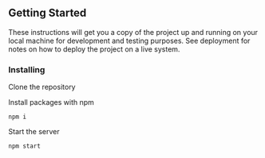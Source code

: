 ## Getting Started

These instructions will get you a copy of the project up and running on your local machine for development and testing purposes. See deployment for notes on how to deploy the project on a live system.

### Installing

Clone the repository



Install packages with npm

```
npm i
```

Start the server

```
npm start
```

